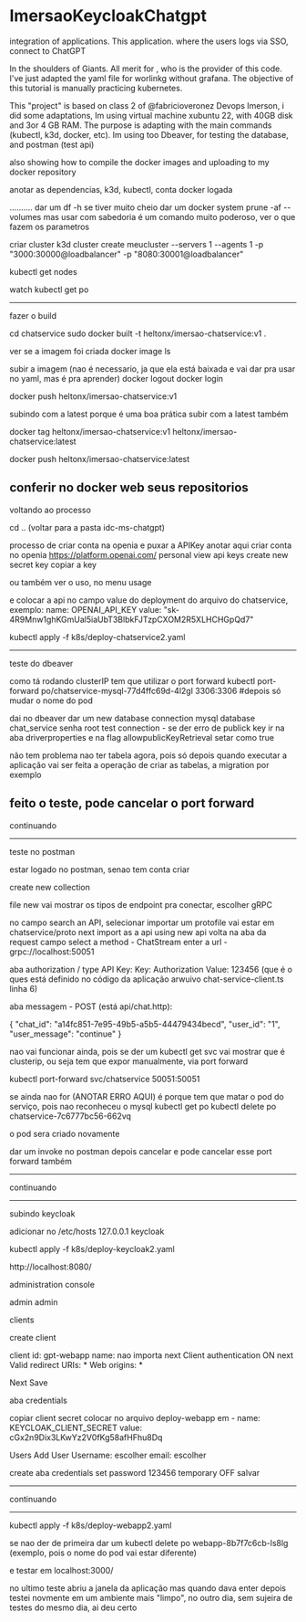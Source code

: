 # ImersaoKeycloakChatgpt
integration of applications. This application. where the users logs via SSO, connect to ChatGPT

In the shoulders of Giants. All merit for , who is the provider of this code. I've just adapted the yaml file for worlinkg without grafana.
The objective of this tutorial is manually practicing kubernetes.


This "project" is based on class 2 of @fabricioveronez Devops Imerson, i did some adaptations, Im using virtual machine xubuntu 22, with 40GB disk and 3or 4 GB RAM.
The purpose is adapting with the main commands (kubectl, k3d, docker, etc).
Im using too Dbeaver, for testing the database, and postman (test api)


also showing how to compile the docker images and uploading to my docker repository


anotar as dependencias, k3d, kubectl, conta docker logada



..........
dar um df -h
se tiver muito cheio dar um docker system prune -af --volumes
mas usar com sabedoria é um comando muito poderoso, ver o que fazem os parametros


criar cluster
k3d cluster create meucluster --servers 1 --agents 1 -p "3000:30000@loadbalancer" -p "8080:30001@loadbalancer"

kubectl get nodes

watch kubectl get po


------
fazer o build 

cd chatservice
sudo docker built -t heltonx/imersao-chatservice:v1 .

ver se a imagem foi criada
docker image ls

subir a imagem (nao é necessario, ja que ela está baixada e vai dar pra usar no yaml, mas é pra aprender)
docker logout
docker login

docker push heltonx/imersao-chatservice:v1 

subindo com a latest porque é uma boa prática subir com a latest também

docker tag heltonx/imersao-chatservice:v1 heltonx/imersao-chatservice:latest

docker push heltonx/imersao-chatservice:latest

conferir no docker web seus repositorios
-------

voltando ao processo

cd .. (voltar para a pasta idc-ms-chatgpt)


processo de criar conta na openia e puxar a APIKey anotar aqui
criar conta no openia
https://platform.openai.com/
personal
view api keys
create new secret key
copiar a key

ou também ver o uso, no menu usage


e colocar a api no campo value do deployment do arquivo do chatservice, exemplo:
name: OPENAI_API_KEY
value: "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"


kubectl apply -f k8s/deploy-chatservice2.yaml


-----------------
teste do dbeaver

como tá rodando clusterIP tem que utilizar o port forward
kubectl port-forward po/chatservice-mysql-77d4ffc69d-4l2gl 3306:3306 #depois só mudar o nome do pod

dai no dbeaver dar um new database connection
mysql
database chat_service
senha root
test connection - se der erro de publick key ir na aba driverproperties e na flag
allowpublicKeyRetrieval setar como true

não tem problema nao ter tabela agora, pois só depois quando executar a aplicação vai ser feita
a operação de criar as tabelas, a migration por exemplo

feito o teste, pode cancelar o port forward
-----------------

continuando

-----------------
teste no postman

estar logado no postman, senao tem conta criar


create new collection

file new
vai mostrar os tipos de endpoint pra conectar, escolher gRPC

no campo search an API, selecionar importar um protofile
vai estar em chatservice/proto
next
import as a api
using new api
volta na aba da request
campo select a method - ChatStream
enter a url - grpc://localhost:50051

aba authorization / type API Key:
Key: Authorization
Value: 123456 (que é o ques está definido no código da aplicação arwuivo chat-service-client.ts linha 6)


aba messagem - POST (está api/chat.http):

{
    "chat_id": "a14fc851-7e95-49b5-a5b5-44479434becd",
    "user_id": "1",
    "user_message": "continue"
}

nao vai funcionar ainda, pois se der um kubectl get svc
vai mostrar que é clusterip, ou seja tem que expor manualmente, via port forward

kubectl port-forward svc/chatservice 50051:50051

se ainda nao for (ANOTAR ERRO AQUI) é porque tem que matar o pod do serviço, pois nao reconheceu o mysql
kubectl get po
kubectl delete po chatservice-7c6777bc56-662vq

o pod sera criado novamente

dar um invoke no postman
depois cancelar
e pode cancelar esse port forward também

-----------------

continuando

-----------------

subindo keycloak

adicionar no /etc/hosts
127.0.0.1 keycloak

kubectl apply -f k8s/deploy-keycloak2.yaml 

http://localhost:8080/

administration console

admin
admin

clients

create client

client id: gpt-webapp
name: nao importa
next
Client authentication ON
next
Valid redirect URIs: *
Web origins: *

Next
Save

aba credentials

copiar client secret
colocar no arquivo deploy-webapp em
        - name: KEYCLOAK_CLIENT_SECRET
          value: cGx2n9Dix3LKwYz2V0fKg58afHFhu8Dq

Users
Add User
Username: escolher
email: escolher

create
aba credentials
set password
123456
temporary OFF
salvar

-----------------

continuando

-----------------


kubectl apply -f k8s/deploy-webapp2.yaml

se nao der de primeira dar um 
kubectl delete po webapp-8b7f7c6cb-ls8lg (exemplo, pois o nome do pod vai estar diferente)

e testar em 
localhost:3000/

no ultimo teste abriu a janela da aplicação mas quando dava enter
depois testei novmente em um ambiente mais "limpo", no outro dia, sem sujeira de testes do mesmo dia, ai deu certo

